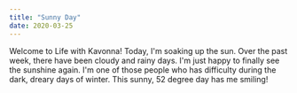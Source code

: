 ```yaml
---
title: "Sunny Day"
date: 2020-03-25
---
```


Welcome to Life with Kavonna!  Today, I'm soaking up the sun.  Over the past week, there have been cloudy and rainy days.  I'm just happy to finally see the sunshine again. I'm one of those people who has difficulty during the dark, dreary days of winter.  This sunny, 52 degree day has me smiling! 
